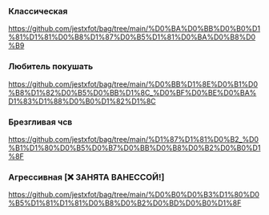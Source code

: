 ### Классическая
https://github.com/jestxfot/bag/tree/main/%D0%BA%D0%BB%D0%B0%D1%81%D1%81%D0%B8%D1%87%D0%B5%D1%81%D0%BA%D0%B8%D0%B9
### Любитель покушать
https://github.com/jestxfot/bag/tree/main/%D0%BB%D1%8E%D0%B1%D0%B8%D1%82%D0%B5%D0%BB%D1%8C_%D0%BF%D0%BE%D0%BA%D1%83%D1%88%D0%B0%D1%82%D1%8C 
### Брезгливая чсв
https://github.com/jestxfot/bag/tree/main/%D1%87%D1%81%D0%B2_%D0%B1%D1%80%D0%B5%D0%B7%D0%BB%D0%B8%D0%B2%D0%B0%D1%8F 
### Агрессивная [❌ ЗАНЯТА ВАНЕССОЙ!]
https://github.com/jestxfot/bag/tree/main/%D0%B0%D0%B3%D1%80%D0%B5%D1%81%D1%81%D0%B8%D0%B2%D0%BD%D0%B0%D1%8F 
